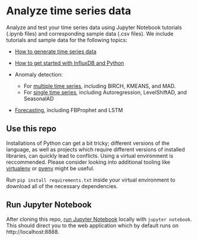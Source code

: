 # Analyze time series data

Analyze and test your time series data using Jupyter Notebook tutorials (.ipynb files) and corresponding sample data (.csv files). We include tutorials and sample data for the following topics:

- [How to generate time series data](/notebooks/Generate_Time_Series.ipynb)
- [How to get started with InfluxDB and Python](/notebooks/Getting_Started_with_InfluxDB_and_Python.ipynb)

- Anomaly detection:
  - For [multiple time series](/tree/Anomaly_Detection/Multiple%20time%20series), including BIRCH, KMEANS, and MAD.
  - For [single time series](/tree/Anomaly_Detection/Single%20time%20series), including Autoregression, LevelShiftAD, and SeasonalAD

- [Forecasting](/tree/Forecasting), including FBProphet and LSTM
 
## Use this repo

Installations of Python can get a bit tricky; different versions of the language, as well as projects which require different versions of installed libraries, can quickly lead to conflicts. Using a virtual environment is reccommended. Please consider looking into additional tooling like [virtualenv](https://pypi.python.org/pypi/virtualenv) or [pyenv](https://github.com/pyenv/pyenv) might be useful.

Run `pip install requirements.txt` inside your virtual environment to download all of the necessary dependencies. 

## Run Jupyter Notebook 
After cloning this repo, [run Jupyter Notebook](https://jupyter.readthedocs.io/en/latest/running.html) locally with `jupyter notebook`. This should direct you to the web application which by default runs on http://localhost:8888. 